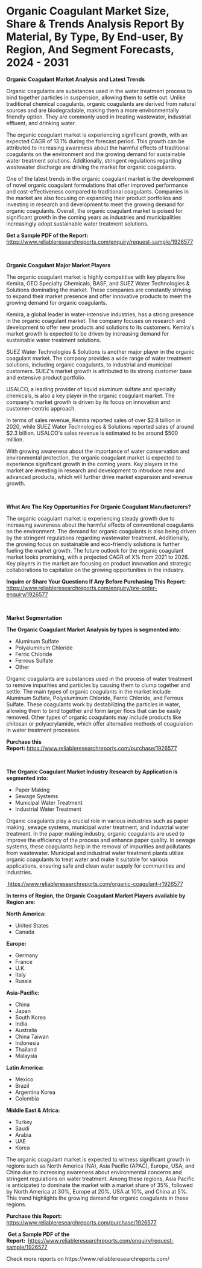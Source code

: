 <p><h1>Organic Coagulant Market Size, Share & Trends Analysis Report By Material, By Type, By End-user, By Region, And Segment Forecasts, 2024 - 2031</h1></p><p><strong>Organic Coagulant Market Analysis and Latest Trends</strong></p>
<p><p>Organic coagulants are substances used in the water treatment process to bind together particles in suspension, allowing them to settle out. Unlike traditional chemical coagulants, organic coagulants are derived from natural sources and are biodegradable, making them a more environmentally friendly option. They are commonly used in treating wastewater, industrial effluent, and drinking water.</p><p>The organic coagulant market is experiencing significant growth, with an expected CAGR of 13.1% during the forecast period. This growth can be attributed to increasing awareness about the harmful effects of traditional coagulants on the environment and the growing demand for sustainable water treatment solutions. Additionally, stringent regulations regarding wastewater discharge are driving the market for organic coagulants.</p><p>One of the latest trends in the organic coagulant market is the development of novel organic coagulant formulations that offer improved performance and cost-effectiveness compared to traditional coagulants. Companies in the market are also focusing on expanding their product portfolios and investing in research and development to meet the growing demand for organic coagulants. Overall, the organic coagulant market is poised for significant growth in the coming years as industries and municipalities increasingly adopt sustainable water treatment solutions.</p></p>
<p><strong>Get a Sample PDF of the Report:&nbsp;</strong> <a href="https://www.reliableresearchreports.com/enquiry/request-sample/1926577">https://www.reliableresearchreports.com/enquiry/request-sample/1926577</a></p>
<p>&nbsp;</p>
<p><strong>Organic Coagulant Major Market Players</strong></p>
<p><p>The organic coagulant market is highly competitive with key players like Kemira, GEO Specialty Chemicals, BASF, and SUEZ Water Technologies & Solutions dominating the market. These companies are constantly striving to expand their market presence and offer innovative products to meet the growing demand for organic coagulants. </p><p>Kemira, a global leader in water-intensive industries, has a strong presence in the organic coagulant market. The company focuses on research and development to offer new products and solutions to its customers. Kemira's market growth is expected to be driven by increasing demand for sustainable water treatment solutions.</p><p>SUEZ Water Technologies & Solutions is another major player in the organic coagulant market. The company provides a wide range of water treatment solutions, including organic coagulants, to industrial and municipal customers. SUEZ's market growth is attributed to its strong customer base and extensive product portfolio.</p><p>USALCO, a leading provider of liquid aluminum sulfate and specialty chemicals, is also a key player in the organic coagulant market. The company's market growth is driven by its focus on innovation and customer-centric approach.</p><p>In terms of sales revenue, Kemira reported sales of over $2.8 billion in 2020, while SUEZ Water Technologies & Solutions reported sales of around $2.3 billion. USALCO's sales revenue is estimated to be around $500 million.</p><p>With growing awareness about the importance of water conservation and environmental protection, the organic coagulant market is expected to experience significant growth in the coming years. Key players in the market are investing in research and development to introduce new and advanced products, which will further drive market expansion and revenue growth.</p></p>
<p>&nbsp;</p>
<p><strong>What Are The Key Opportunities For Organic Coagulant Manufacturers?</strong></p>
<p><p>The organic coagulant market is experiencing steady growth due to increasing awareness about the harmful effects of conventional coagulants on the environment. The demand for organic coagulants is also being driven by the stringent regulations regarding wastewater treatment. Additionally, the growing focus on sustainable and eco-friendly solutions is further fueling the market growth. The future outlook for the organic coagulant market looks promising, with a projected CAGR of X% from 2021 to 2026. Key players in the market are focusing on product innovation and strategic collaborations to capitalize on the growing opportunities in the industry.</p></p>
<p><strong>Inquire or Share Your Questions If Any Before Purchasing This Report:</strong> <a href="https://www.reliableresearchreports.com/enquiry/pre-order-enquiry/1926577">https://www.reliableresearchreports.com/enquiry/pre-order-enquiry/1926577</a></p>
<p>&nbsp;</p>
<p><strong>Market Segmentation</strong></p>
<p><strong>The Organic Coagulant Market Analysis by types is segmented into:</strong></p>
<p><ul><li>Aluminum Sulfate</li><li>Polyaluminum Chloride</li><li>Ferric Chloride</li><li>Ferrous Sulfate</li><li>Other</li></ul></p>
<p><p>Organic coagulants are substances used in the process of water treatment to remove impurities and particles by causing them to clump together and settle. The main types of organic coagulants in the market include Aluminum Sulfate, Polyaluminum Chloride, Ferric Chloride, and Ferrous Sulfate. These coagulants work by destabilizing the particles in water, allowing them to bind together and form larger flocs that can be easily removed. Other types of organic coagulants may include products like chitosan or polyacrylamide, which offer alternative methods of coagulation in water treatment processes.</p></p>
<p><strong>Purchase this Report:&nbsp;</strong><a href="https://www.reliableresearchreports.com/purchase/1926577">https://www.reliableresearchreports.com/purchase/1926577</a></p>
<p>&nbsp;</p>
<p><strong>The Organic Coagulant Market Industry Research by Application is segmented into:</strong></p>
<p><ul><li>Paper Making</li><li>Sewage Systems</li><li>Municipal Water Treatment</li><li>Industrial Water Treatment</li></ul></p>
<p><p>Organic coagulants play a crucial role in various industries such as paper making, sewage systems, municipal water treatment, and industrial water treatment. In the paper making industry, organic coagulants are used to improve the efficiency of the process and enhance paper quality. In sewage systems, these coagulants help in the removal of impurities and pollutants from wastewater. Municipal and industrial water treatment plants utilize organic coagulants to treat water and make it suitable for various applications, ensuring safe and clean water supply for communities and industries.</p></p>
<p><a href="https://www.reliableresearchreports.com/organic-coagulant-r1926577">&nbsp;https://www.reliableresearchreports.com/organic-coagulant-r1926577</a></p>
<p><strong>In terms of Region, the Organic Coagulant Market Players available by Region are:</strong></p>
<p>
    <p> <strong> North America: </strong>
        <ul>
            <li>United States</li>
            <li>Canada</li>
        </ul>
        </p> 
    <p> <strong> Europe: </strong>
        <ul>
            <li>Germany</li>
            <li>France</li>
            <li>U.K.</li>
            <li>Italy</li>
            <li>Russia</li>
        </ul>
        </p> 
    <p> <strong> Asia-Pacific: </strong>
        <ul>
            <li>China</li>
            <li>Japan</li>
            <li>South Korea</li>
            <li>India</li>
            <li>Australia</li>
            <li>China Taiwan</li>
            <li>Indonesia</li>
            <li>Thailand</li>
            <li>Malaysia</li>
        </ul>
        </p> 
    <p> <strong> Latin America: </strong>
        <ul>
            <li>Mexico</li>
            <li>Brazil</li>
            <li>Argentina Korea</li>
            <li>Colombia</li>
        </ul>
        </p> 
    <p> <strong> Middle East & Africa: </strong>
        <ul>
            <li>Turkey</li>
            <li>Saudi</li>
            <li>Arabia</li>
            <li>UAE</li>
            <li>Korea</li>
        </ul>
    </p>
    </p>
<p><p>The organic coagulant market is expected to witness significant growth in regions such as North America (NA), Asia Pacific (APAC), Europe, USA, and China due to increasing awareness about environmental concerns and stringent regulations on water treatment. Among these regions, Asia Pacific is anticipated to dominate the market with a market share of 35%, followed by North America at 30%, Europe at 20%, USA at 10%, and China at 5%. This trend highlights the growing demand for organic coagulants in these regions.</p></p>
<p><strong>Purchase this Report: </strong><a href="https://www.reliableresearchreports.com/purchase/1926577">https://www.reliableresearchreports.com/purchase/1926577</a></p>
<p>&nbsp;<strong>Get a Sample PDF of the Report:&nbsp;&nbsp;</strong><a href="https://www.reliableresearchreports.com/enquiry/request-sample/1926577">https://www.reliableresearchreports.com/enquiry/request-sample/1926577</a></p>
<p><strong></strong></p>
<p>Check more reports on https://www.reliableresearchreports.com/</p>